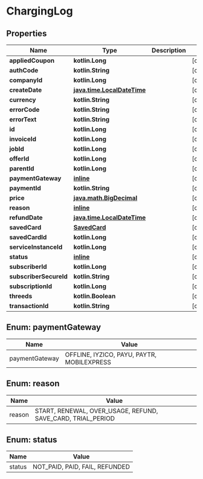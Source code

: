 
# ChargingLog

## Properties
Name | Type | Description | Notes
------------ | ------------- | ------------- | -------------
**appliedCoupon** | **kotlin.Long** |  |  [optional]
**authCode** | **kotlin.String** |  |  [optional]
**companyId** | **kotlin.Long** |  |  [optional]
**createDate** | [**java.time.LocalDateTime**](java.time.LocalDateTime.md) |  |  [optional]
**currency** | **kotlin.String** |  |  [optional]
**errorCode** | **kotlin.String** |  |  [optional]
**errorText** | **kotlin.String** |  |  [optional]
**id** | **kotlin.Long** |  |  [optional]
**invoiceId** | **kotlin.Long** |  |  [optional]
**jobId** | **kotlin.Long** |  |  [optional]
**offerId** | **kotlin.Long** |  |  [optional]
**parentId** | **kotlin.Long** |  |  [optional]
**paymentGateway** | [**inline**](#PaymentGatewayEnum) |  |  [optional]
**paymentId** | **kotlin.String** |  |  [optional]
**price** | [**java.math.BigDecimal**](java.math.BigDecimal.md) |  |  [optional]
**reason** | [**inline**](#ReasonEnum) |  |  [optional]
**refundDate** | [**java.time.LocalDateTime**](java.time.LocalDateTime.md) |  |  [optional]
**savedCard** | [**SavedCard**](SavedCard.md) |  |  [optional]
**savedCardId** | **kotlin.Long** |  |  [optional]
**serviceInstanceId** | **kotlin.Long** |  |  [optional]
**status** | [**inline**](#StatusEnum) |  |  [optional]
**subscriberId** | **kotlin.Long** |  |  [optional]
**subscriberSecureId** | **kotlin.String** |  |  [optional]
**subscriptionId** | **kotlin.Long** |  |  [optional]
**threeds** | **kotlin.Boolean** |  |  [optional]
**transactionId** | **kotlin.String** |  |  [optional]


<a name="PaymentGatewayEnum"></a>
## Enum: paymentGateway
Name | Value
---- | -----
paymentGateway | OFFLINE, IYZICO, PAYU, PAYTR, MOBILEXPRESS


<a name="ReasonEnum"></a>
## Enum: reason
Name | Value
---- | -----
reason | START, RENEWAL, OVER_USAGE, REFUND, SAVE_CARD, TRIAL_PERIOD


<a name="StatusEnum"></a>
## Enum: status
Name | Value
---- | -----
status | NOT_PAID, PAID, FAIL, REFUNDED



